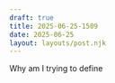 ```yaml
---
draft: true
title: 2025-06-25-1509
date: 2025-06-25
layout: layouts/post.njk
---
```


Why am I trying to define